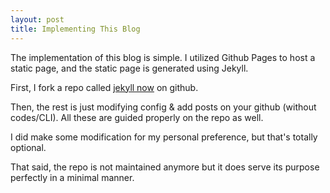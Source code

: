 ```yaml
---
layout: post
title: Implementing This Blog
---
```


The implementation of this blog is simple. I utilized Github Pages to host a static page, and the static page is generated using Jekyll.  
  
First, I fork a repo called [jekyll now](https://github.com/barryclark/jekyll-now) on github.  
  
Then, the rest is just modifying config & add posts on your github (without codes/CLI). All these are guided properly on the repo as well.  
  
I did make some modification for my personal preference, but that's totally optional.  
  
That said, the repo is not maintained anymore but it does serve its purpose perfectly in a minimal manner.
